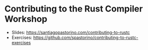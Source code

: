 # Contributing to the Rust Compiler Workshop

- Slides: https://santiagopastorino.com/contributing-to-rustc
- Exercises: https://github.com/spastorino/contributing-to-rustc-exercises
